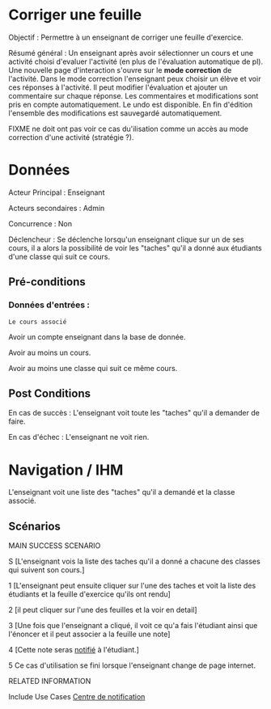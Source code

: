# Corriger une feuille

Objectif : Permettre à un enseignant de corriger une feuille d'exercice.

Résumé général : Un enseignant après avoir sélectionner un cours et une activité choisi d'evaluer l'activité (en plus de l'évaluation automatique de pl). Une nouvelle page d'interaction s'ouvre sur le **mode correction** de l'activité. Dans le mode correction l'enseignant peux choisir un élève et voir ces réponses à l'activité. Il peut modifier l'évaluation et ajouter un commentaire sur chaque réponse. Les commentaires et modifications sont pris en compte automatiquement. Le undo est disponible. En fin d'édition l'ensemble des modifications est sauvegardé automatiquement.

FIXME ne doit ont pas voir ce cas du'ilisation comme un accès au mode correction d'une activité (stratégie ?).

# Données

Acteur Principal : Enseignant

Acteurs secondaires : Admin

Concurrence : Non

Déclencheur : Se déclenche lorsqu'un enseignant clique sur un de ses cours, il a alors la possibilité de voir les "taches" qu'il a donné aux étudiants d'une classe qui suit ce cours.


## Pré-conditions

### Données d'entrées :
	Le cours associé

Avoir un compte enseignant dans la base de donnée.

Avoir au moins un cours.

Avoir au moins une classe qui suit ce même cours.

## Post Conditions

En cas de succès : L'enseignant voit toute les "taches" qu'il a demander de faire.

En cas d'échec : L'enseignant ne voit rien.

# Navigation / IHM 

L'enseignant voit une liste des "taches" qu'il a demandé et la classe associé.



## Scénarios

MAIN SUCCESS SCENARIO

S	[L'enseignant vois la liste des taches qu'il a donné a chacune des classes qui suivent son cours.]

1	[L'enseignant peut ensuite cliquer sur l'une des taches et voit la liste des étudiants et la feuille d'exercice qu'ils ont rendu]

2	[il peut cliquer sur l'une des feuilles et la voir en detail]

3	[Une fois que l'enseignant a cliqué, il voit ce qu'a fais l'étudiant ainsi que l'énoncer et il peut associer a la feuille une note]

4	[Cette note seras [notifié](/centredenotification.md) à l'étudiant.]

5   Ce cas d'utilisation se fini lorsque l'enseignant change de page internet.


RELATED INFORMATION

Include Use Cases	[Centre de notification](/centredenotification.md)



<!--- 
Author : Jordan
Validator :  
-->
